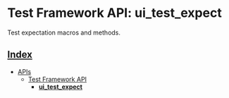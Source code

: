 # Test Framework API: ui_test_expect

Test expectation macros and methods.

## [Index](../../README.md)
- [APIs](../README.md)
  - [Test Framework API](./README.md)
    - **[ui_test_expect](./ui_test_expect.md)**
